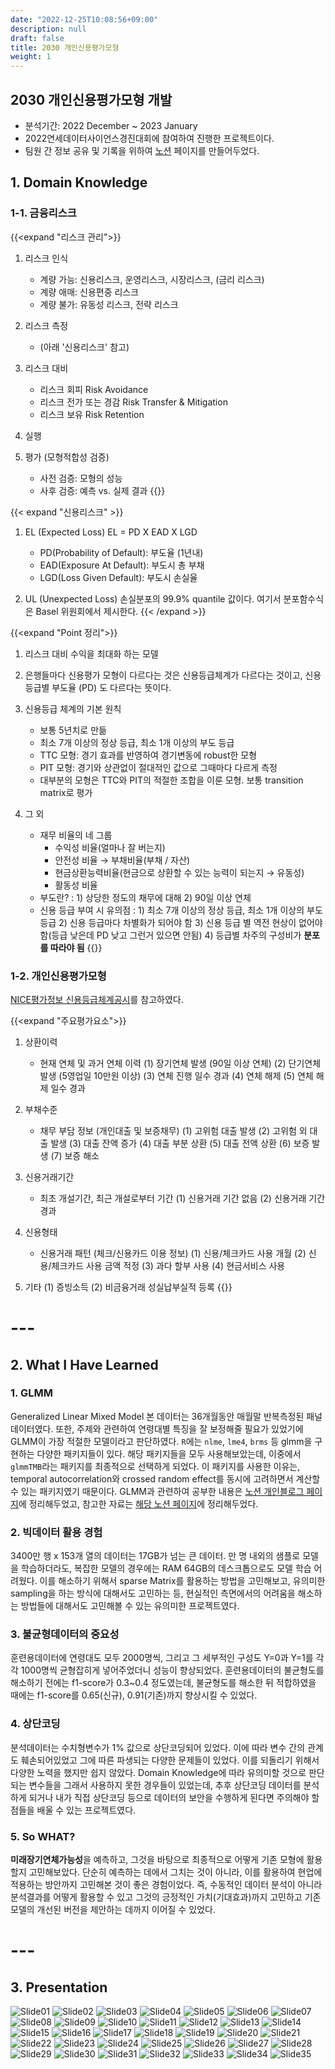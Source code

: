 ```yaml
---
date: "2022-12-25T10:08:56+09:00"
description: null
draft: false
title: 2030 개인신용평가모형
weight: 1
---
```


## 2030 개인신용평가모형 개발
- 분석기간: 2022 December ~ 2023 January
- 2022연세데이터사이언스경진대회에 참여하여 진행한 프로젝트이다.
- 팀원 간 정보 공유 및 기록을 위하여 [노션](https://www.notion.so/65eab74ebe4b424b80b03e6da4acdf09) 페이지를 만들어두었다.

## 1. Domain Knowledge
### 1-1. 금융리스크
{{<expand "리스크 관리">}}
1. 리스크 인식
    * 계량 가능: 신용리스크, 운영리스크, 시장리스크, (금리 리스크)
    * 계량 애매: 신용편중 리스크
    * 계량 불가: 유동성 리스크, 전략 리스크

2. 리스크 측정
    * (아래 '신용리스크' 참고)

3. 리스크 대비
    * 리스크 회피 Risk Avoidance
    * 리스크 전가 또는 경감 Risk Transfer & Mitigation
    * 리스크 보유 Risk Retention

4. 실행

5. 평가 (모형적합성 검증)
    * 사전 검증: 모형의 성능
    * 사후 검증: 예측 vs. 실제 결과
{{</expand>}}

{{< expand "신용리스크" >}}
1. EL (Expected Loss)
EL = PD X EAD X LGD
    * PD(Probability of Default): 부도율 (1년내)
    * EAD(Exposure At Default): 부도시 총 부채
    * LGD(Loss Given Default): 부도시 손실율

2. UL (Unexpected Loss)
손실분포의 99.9% quantile 값이다. 여기서 분포함수식은 Basel 위원회에서 제시한다.
{{< /expand >}}

{{<expand "Point 정리">}}
1. 리스크 대비 수익을 최대화 하는 모델

2. 은행들마다 신용평가 모형이 다르다는 것은 신용등급체계가 다르다는 것이고, 신용등급별 부도율 (PD) 도 다르다는 뜻이다.

3. 신용등급 체계의 기본 원칙
    - 보통 5년치로 만듦
    - 최소 7개 이상의 정상 등급, 최소 1개 이상의 부도 등급
    - TTC 모형: 경기 효과를 반영하여 경기변동에 robust한 모형 
    - PIT 모형: 경기와 상관없이 절대적인 값으로 그때마다 다르게 측정
    - 대부분의 모형은 TTC와 PIT의 적절한 조합을 이룬 모형. 보통 transition matrix로 평가

4. 그 외
    - 재무 비율의 네 그룹
        - 수익성 비율(얼마나 잘 버는지)
        - 안전성 비율 → 부채비율(부채 / 자산)
        - 현금상환능력비율(현금으로 상환할 수 있는 능력이 되는지 → 유동성)
        - 활동성 비율
    - 부도란? : 1) 상당한 정도의 채무에 대해 2) 90일 이상 연체
    - 신용 등급 부여 시 유의점 : 1) 최소 7개 이상의 정상 등급, 최소 1개 이상의 부도 등급 2) 신용 등급마다 차별화가 되어야 함 3) 신용 등급 별 역전 현상이 없어야 함(등급 낮은데 PD 낮고 그런거 있으면 안됨) 4) 등급별 차주의 구성비가 **분포를 따라야 됨**
{{</expand>}}

### 1-2. 개인신용평가모형
[NICE평가정보 신용등급체계공시](https://www.niceinfo.co.kr/creditrating/cb_info_4_3_1.nice)를 참고하였다.

{{<expand "주요평가요소">}}
1. 상환이력
    - 현재 연체 및 과거 연체 이력
    (1) 장기연체 발생 (90일 이상 연체)
    (2) 단기연체 발생 (5영업일 10만원 이상)
    (3) 연체 진행 일수 경과
    (4) 연체 해제
    (5) 연체 해제 일수 경과

2. 부채수준
    - 채무 부담 정보 (개인대출 및 보증채무)
    (1) 고위험 대출 발생
    (2) 고위험 외 대출 발생
    (3) 대출 잔액 증가
    (4) 대출 부분 상환
    (5) 대출 전액 상환
    (6) 보증 발생
    (7) 보증 해소
    
3. 신용거래기간
    - 최초 개설기간, 최근 개설로부터 기간
    (1) 신용거래 기간 없음
    (2) 신용거래 기간 경과

4. 신용형태
    - 신용거래 패턴 (체크/신용카드 이용 정보)
    (1) 신용/체크카드 사용 개월
    (2) 신용/체크카드 사용 금액 적정
    (3) 과다 할부 사용
    (4) 현금서비스 사용
    
5. 기타
    (1) 증빙소득
    (2) 비금융거래 성실납부실적 등록
{{</expand>}}

# ---

## 2. What I Have Learned

### 1. GLMM
Generalized Linear Mixed Model
본 데이터는 36개월동안 매월말 반복측정된 패널데이터였다. 또한, 주제와 관련하여 연령대별 특징을 잘 보정해줄 필요가 있었기에 GLMM이 가장 적절한 모델이라고 판단하였다. `R`에는 `nlme`, `lme4`, `brms` 등 glmm을 구현하는 다양한 패키지들이 있다. 해당 패키지들을 모두 사용해보았는데, 이중에서 `glmmTMB`라는 패키지를 최종적으로 선택하게 되었다. 이 패키지를 사용한 이유는, temporal autocorrelation와 crossed random effect를 동시에 고려하면서 계산할 수 있는 패키지였기 때문이다. GLMM과 관련하여 공부한 내용은 [노션 개인블로그 페이지](https://www.notion.so/668ea143e2c140dbaae3299ed5883936?v=77a6fcb0d889454f8572a625ac78ac38&p=4b273ec4dde94ee3a4f1317a5144624a&pm=s)에 정리해두었고, 참고한 자료는 [해당 노션 페이지](https://www.notion.so/6a60a83713b94540a94480d12e370d88?v=b9a472ba358340ec923f866113361ff4&p=6e6d0f0aa5f84ab0b6395d2a5831034c&pm=s)에 정리해두었다.

### 2. 빅데이터 활용 경험
3400만 행 x 153개 열의 데이터는 17GB가 넘는 큰 데이터.
만 명 내외의 샘플로 모델을 학습하더라도, 복잡한 모델의 경우에는 RAM 64GB의 데스크톱으로도 모델 학습 어려웠다.
이를 해소하기 위해서 sparse Matrix를 활용하는 방법을 고민해보고, 유의미한 sampling을 하는 방식에 대해서도 고민하는 등, 현실적인 측면에서의 어려움을 해소하는 방법들에 대해서도 고민해볼 수 있는 유의미한 프로젝트였다.

### 3. 불균형데이터의 중요성
훈련용데이터에 연령대도 모두 2000명씩, 그리고 그 세부적인 구성도 Y=0과 Y=1를 각각 1000명씩 균형잡히게 넣어주었더니 성능이 향상되었다. 훈련용데이터의 불균형도를 해소하기 전에는 f1-score가 0.3~0.4 정도였는데, 불균형도를 해소한 뒤 적합하였을 때에는 f1-score를 0.65(신규), 0.91(기존)까지 향상시킬 수 있었다.

### 4. 상단코딩
분석데이터는 수치형변수가 1% 값으로 상단코딩되어 있었다. 이에 따라 변수 간의 관계도 훼손되어있었고 그에 따른 파생되는 다양한 문제들이 있었다. 이를 되돌리기 위해서 다양한 노력을 했지만 쉽지 않았다. Domain Knowledge에 따라 유의미할 것으로 판단되는 변수들을 그래서 사용하지 못한 경우들이 있었는데, 추후 상단코딩 데이터를 분석하게 되거나 내가 직접 상단코딩 등으로 데이터의 보안을 수행하게 된다면 주의해야 할 점들을 배울 수 있는 프로젝트였다.

### 5. So WHAT?
**미래장기연체가능성**을 예측하고, 그것을 바탕으로 최종적으로 어떻게 기존 모형에 활용할지 고민해보았다. 단순히 예측하는 데에서 그치는 것이 아니라, 이를 활용하여 현업에 적용하는 방안까지 고민해본 것이 좋은 경험이었다. 즉, 수동적인 데이터 분석이 아니라 분석결과를 어떻게 활용할 수 있고 그것의 긍정적인 가치(기대효과)까지 고민하고 기존 모델의 개선된 버전을 제안하는 데까지 이어질 수 있었다.

# ---

## 3. Presentation
![Slide01](images/posts/project/202212_credit_scoring/슬라이드1.PNG)
![Slide02](images/posts/project/202212_credit_scoring/슬라이드2.PNG)
![Slide03](images/posts/project/202212_credit_scoring/슬라이드3.PNG)
![Slide04](images/posts/project/202212_credit_scoring/슬라이드4.PNG)
![Slide05](images/posts/project/202212_credit_scoring/슬라이드5.PNG)
![Slide06](images/posts/project/202212_credit_scoring/슬라이드6.PNG)
![Slide07](images/posts/project/202212_credit_scoring/슬라이드7.PNG)
![Slide08](images/posts/project/202212_credit_scoring/슬라이드8.PNG)
![Slide09](images/posts/project/202212_credit_scoring/슬라이드9.PNG)
![Slide10](images/posts/project/202212_credit_scoring/슬라이드10.PNG)
![Slide11](images/posts/project/202212_credit_scoring/슬라이드11.PNG)
![Slide12](images/posts/project/202212_credit_scoring/슬라이드12.PNG)
![Slide13](images/posts/project/202212_credit_scoring/슬라이드13.PNG)
![Slide14](images/posts/project/202212_credit_scoring/슬라이드14.PNG)
![Slide15](images/posts/project/202212_credit_scoring/슬라이드15.PNG)
![Slide16](images/posts/project/202212_credit_scoring/슬라이드16.PNG)
![Slide17](images/posts/project/202212_credit_scoring/슬라이드17.PNG)
![Slide18](images/posts/project/202212_credit_scoring/슬라이드18.PNG)
![Slide19](images/posts/project/202212_credit_scoring/슬라이드19.PNG)
![Slide20](images/posts/project/202212_credit_scoring/슬라이드20.PNG)
![Slide21](images/posts/project/202212_credit_scoring/슬라이드21.PNG)
![Slide22](images/posts/project/202212_credit_scoring/슬라이드22.PNG)
![Slide23](images/posts/project/202212_credit_scoring/슬라이드23.PNG)
![Slide24](images/posts/project/202212_credit_scoring/슬라이드24.PNG)
![Slide25](images/posts/project/202212_credit_scoring/슬라이드25.PNG)
![Slide26](images/posts/project/202212_credit_scoring/슬라이드26.PNG)
![Slide27](images/posts/project/202212_credit_scoring/슬라이드27.PNG)
![Slide28](images/posts/project/202212_credit_scoring/슬라이드28.PNG)
![Slide29](images/posts/project/202212_credit_scoring/슬라이드29.PNG)
![Slide30](images/posts/project/202212_credit_scoring/슬라이드30.PNG)
![Slide31](images/posts/project/202212_credit_scoring/슬라이드31.PNG)
![Slide32](images/posts/project/202212_credit_scoring/슬라이드32.PNG)
![Slide33](images/posts/project/202212_credit_scoring/슬라이드33.PNG)
![Slide34](images/posts/project/202212_credit_scoring/슬라이드34.PNG)
![Slide35](images/posts/project/202212_credit_scoring/슬라이드35.PNG)
